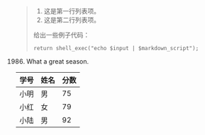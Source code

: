 > 1.   这是第一行列表项。
> 2.   这是第二行列表项。
> 
> 给出一些例子代码：
> 
>     return shell_exec("echo $input | $markdown_script");



1986. What a great season.


学号|姓名|分数
-|-|-
小明|男|75
小红|女|79
小陆|男|92
